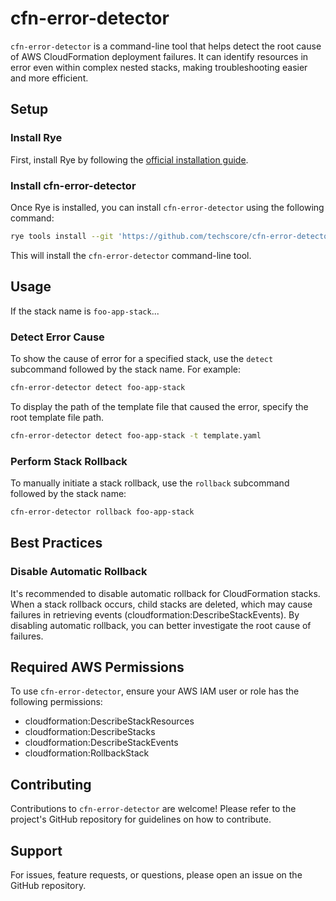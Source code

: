 # cfn-error-detector

`cfn-error-detector` is a command-line tool that helps detect the root cause of AWS CloudFormation deployment failures. It can identify resources in error even within complex nested stacks, making troubleshooting easier and more efficient.

## Setup

### Install Rye

First, install Rye by following the [official installation guide](https://github.com/astral-sh/rye?tab=readme-ov-file#installation).

### Install cfn-error-detector

Once Rye is installed, you can install `cfn-error-detector` using the following command:

```sh
rye tools install --git 'https://github.com/techscore/cfn-error-detector' cfn_error_detector
```

This will install the `cfn-error-detector` command-line tool.

## Usage

If the stack name is `foo-app-stack`...

### Detect Error Cause

To show the cause of error for a specified stack, use the `detect` subcommand followed by the stack name. For example:

```sh
cfn-error-detector detect foo-app-stack
```

To display the path of the template file that caused the error, specify the root template file path.

```sh
cfn-error-detector detect foo-app-stack -t template.yaml
```

### Perform Stack Rollback

To manually initiate a stack rollback, use the `rollback` subcommand followed by the stack name:

```sh
cfn-error-detector rollback foo-app-stack
```

## Best Practices

### Disable Automatic Rollback

It's recommended to disable automatic rollback for CloudFormation stacks. When a stack rollback occurs, child stacks are deleted, which may cause failures in retrieving events (cloudformation:DescribeStackEvents). By disabling automatic rollback, you can better investigate the root cause of failures.

## Required AWS Permissions

To use `cfn-error-detector`, ensure your AWS IAM user or role has the following permissions:

- cloudformation:DescribeStackResources
- cloudformation:DescribeStacks
- cloudformation:DescribeStackEvents
- cloudformation:RollbackStack

## Contributing

Contributions to `cfn-error-detector` are welcome! Please refer to the project's GitHub repository for guidelines on how to contribute.

## Support

For issues, feature requests, or questions, please open an issue on the GitHub repository.
